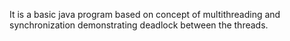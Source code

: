 It is a basic java program based on concept of multithreading and synchronization demonstrating deadlock between the threads.
